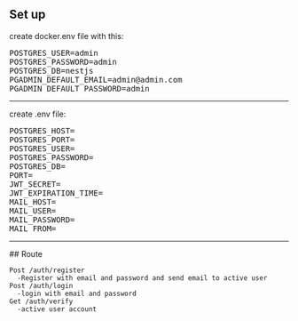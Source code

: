 ## Set up
create docker.env file with this:<br>
<pre>
POSTGRES_USER=admin
POSTGRES_PASSWORD=admin
POSTGRES_DB=nestjs
PGADMIN_DEFAULT_EMAIL=admin@admin.com
PGADMIN_DEFAULT_PASSWORD=admin
</pre>
<hr>
create .env file:
<pre>
POSTGRES_HOST=
POSTGRES_PORT=
POSTGRES_USER=
POSTGRES_PASSWORD=
POSTGRES_DB=
PORT=
JWT_SECRET=
JWT_EXPIRATION_TIME=
MAIL_HOST=
MAIL_USER=
MAIL_PASSWORD=
MAIL_FROM=
</pre>
<hr>
## Route

```
Post /auth/register
  -Register with email and password and send email to active user
Post /auth/login
  -login with email and password
Get /auth/verify
  -active user account
```
